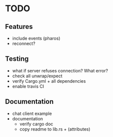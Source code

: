 # TODO

## Features
- include events (pharos)
- reconnect?

## Testing
- what if server refuses connection? What error?
- check all unwrap/expect
- verify Cargo.yml + all dependencies
- enable travis CI

## Documentation
- chat client example
- documentation
  - verify cargo doc
  - copy readme to lib.rs + (attributes)
